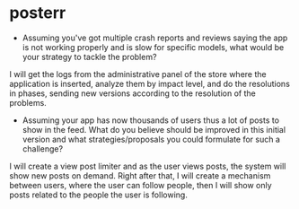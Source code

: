 # posterr

- Assuming you've got multiple crash reports and reviews saying the app is not working properly and is slow for specific models, 
what would be your strategy to tackle the problem?

I will get the logs from the administrative panel of the store where the application is inserted, analyze them by impact level, and do the 
resolutions in phases, sending new versions according to the resolution of the problems.

- Assuming your app has now thousands of users thus a lot of posts to show in the feed. What do you believe should be improved 
in this initial version and what strategies/proposals you could formulate for such a challenge?

I will create a view post limiter and as the user views posts, the system will show new posts on demand. Right after that, I will create 
a mechanism between users, where the user can follow people, then I will show only posts related to the people the user is following.
